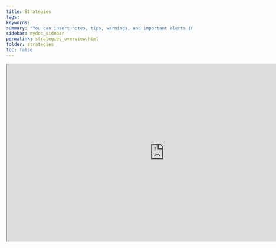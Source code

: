 ```yaml
---
title: Strategies
tags: 
keywords: 
summary: "You can insert notes, tips, warnings, and important alerts in your content. These notes make use of Bootstrap styling and are available through data references such as site.data.alerts.note."
sidebar: mydoc_sidebar
permalink: strategies_overview.html
folder: strategies
toc: false
---
```




<div class="embed-responsive embed-responsive-16by9"><iframe width="853" height="480" src="https://www.youtube.com/embed/4lWWM2wlXz8?autoplay=0"></iframe></div>


